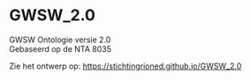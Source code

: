 # GWSW_2.0
GWSW Ontologie versie 2.0  
Gebaseerd op de NTA 8035

Zie het ontwerp op: https://stichtingrioned.github.io/GWSW_2.0
